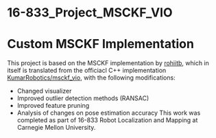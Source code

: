 # 16-833_Project_MSCKF_VIO
# Custom MSCKF Implementation

This project is based on the MSCKF implementation by [rohiitb](https://github.com/rohiitb/msckf_vio_python), which in itself is translated from the officiacl C++ implementation [KumarRobotics/msckf_vio](https://github.com/KumarRobotics/msckf_vio),  with the following modifications:
- Changed visualizer
- Improved outlier detection methods (RANSAC)
- Improved feature pruning
- Analysis of changes on pose estimation accuracy
This work was completed as part of 16-833 Robot Localization and Mapping at Carnegie Mellon University.
